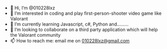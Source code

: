 - 👋 Hi, I’m @010228lxz
- 👀 I’m interested in coding and play first-person-shooter video game like Valorant
- 🌱 I’m currently learning Javascript, c#, Python and.........
- 💞️ I’m looking to collaborate on a third party application which will help the Valorant community 
- 📫 How to reach me: email me on 010228lxz@gmail.com

<!---
010228lxz/010228lxz is a ✨ special ✨ repository because its `README.md` (this file) appears on your GitHub profile.
You can click the Preview link to take a look at your changes.
--->
